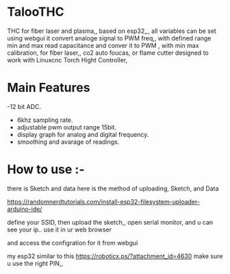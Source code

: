 # TalooTHC
THC for fiber laser and plasma,, based on esp32,,, all variables can be set using webgui 
 it convert analoge signal to PWM freq,, with defined range min and max
read capacitance and conver it to PWM , with min max calibration, for fiber laser,, co2 auto foucas, or flame cutter
designed to work with Linuxcnc
Torch Hight Controller,
# Main Features
-12 bit ADC.
- 6khz sampling rate.
- adjustable pwm output range 15bit.
- display graph for analog and digital frequency.
- smoothing and avarage of readings. 


# How to use :- 
there is Sketch and data
here is the method of uploading, Sketch, and Data

https://randomnerdtutorials.com/install-esp32-filesystem-uploader-arduino-ide/

define your SSID, then upload the sketch,,
open serial monitor, and  u can see your ip.. use it in ur web browser 

and access the configration for it from webgui 

my esp32 similar to this
https://roboticx.ps/?attachment_id=4630
make sure u use the right PIN,, 
